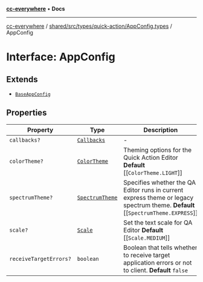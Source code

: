 [**cc-everywhere**](../../../../../../index.md) • **Docs**

***

[cc-everywhere](../../../../../../index.md) / [shared/src/types/quick-action/AppConfig.types](../index.md) / AppConfig

# Interface: AppConfig

## Extends

- [`BaseAppConfig`](../../../DesignConfig.types/interfaces/BaseAppConfig.md)

## Properties

| Property | Type | Description | Inherited from |
| ------ | ------ | ------ | ------ |
| `callbacks?` | [`Callbacks`](../../../Callbacks.types/interfaces/Callbacks.md) | - | [`BaseAppConfig`](../../../DesignConfig.types/interfaces/BaseAppConfig.md).`callbacks` |
| `colorTheme?` | [`ColorTheme`](../../../AppConfig.types/enumerations/ColorTheme.md) | Theming options for the Quick Action Editor **Default** [[`ColorTheme.LIGHT`]] | - |
| `spectrumTheme?` | [`SpectrumTheme`](../../../AppConfig.types/enumerations/SpectrumTheme.md) | Specifies whether the QA Editor runs in current express theme or legacy spectrum theme. **Default** [[`SpectrumTheme.EXPRESS`]] | - |
| `scale?` | [`Scale`](../../../AppConfig.types/enumerations/Scale.md) | Set the text scale for QA Editor **Default** [[`Scale.MEDIUM`]] | - |
| `receiveTargetErrors?` | `boolean` | Boolean that tells whether to receive target application errors or not to client. **Default** `false` | - |
